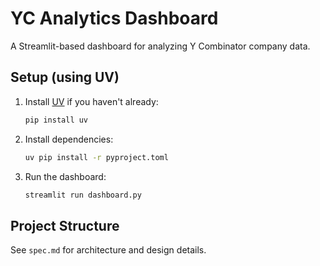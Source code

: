 # YC Analytics Dashboard

A Streamlit-based dashboard for analyzing Y Combinator company data.

## Setup (using UV)

1. Install [UV](https://github.com/astral-sh/uv) if you haven't already:
   ```bash
   pip install uv
   ```
2. Install dependencies:
   ```bash
   uv pip install -r pyproject.toml
   ```
3. Run the dashboard:
   ```bash
   streamlit run dashboard.py
   ```

## Project Structure
See `spec.md` for architecture and design details.

